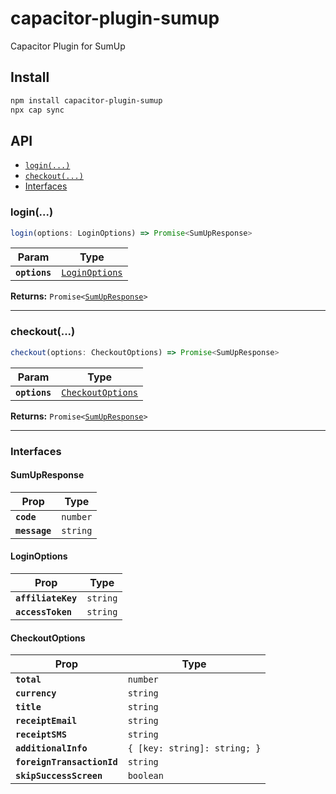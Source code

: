 # capacitor-plugin-sumup

Capacitor Plugin for SumUp

## Install

```bash
npm install capacitor-plugin-sumup
npx cap sync
```

## API

<docgen-index>

- [`login(...)`](#login)
- [`checkout(...)`](#checkout)
- [Interfaces](#interfaces)

</docgen-index>

<docgen-api>
<!--Update the source file JSDoc comments and rerun docgen to update the docs below-->

### login(...)

```typescript
login(options: LoginOptions) => Promise<SumUpResponse>
```

| Param         | Type                                                  |
| ------------- | ----------------------------------------------------- |
| **`options`** | <code><a href="#loginoptions">LoginOptions</a></code> |

**Returns:** <code>Promise&lt;<a href="#sumupresponse">SumUpResponse</a>&gt;</code>

---

### checkout(...)

```typescript
checkout(options: CheckoutOptions) => Promise<SumUpResponse>
```

| Param         | Type                                                        |
| ------------- | ----------------------------------------------------------- |
| **`options`** | <code><a href="#checkoutoptions">CheckoutOptions</a></code> |

**Returns:** <code>Promise&lt;<a href="#sumupresponse">SumUpResponse</a>&gt;</code>

---

### Interfaces

#### SumUpResponse

| Prop          | Type                |
| ------------- | ------------------- |
| **`code`**    | <code>number</code> |
| **`message`** | <code>string</code> |

#### LoginOptions

| Prop               | Type                |
| ------------------ | ------------------- |
| **`affiliateKey`** | <code>string</code> |
| **`accessToken`**  | <code>string</code> |

#### CheckoutOptions

| Prop                       | Type                                    |
| -------------------------- | --------------------------------------- |
| **`total`**                | <code>number</code>                     |
| **`currency`**             | <code>string</code>                     |
| **`title`**                | <code>string</code>                     |
| **`receiptEmail`**         | <code>string</code>                     |
| **`receiptSMS`**           | <code>string</code>                     |
| **`additionalInfo`**       | <code>{ [key: string]: string; }</code> |
| **`foreignTransactionId`** | <code>string</code>                     |
| **`skipSuccessScreen`**    | <code>boolean</code>                    |

</docgen-api>
